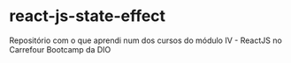 # react-js-state-effect
 Repositório com o que aprendi num dos cursos do módulo IV - ReactJS no Carrefour Bootcamp da DIO
 